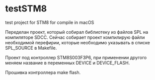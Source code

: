 # testSTM8
test project for STM8 for compile in macOS

Переделан проект, который собирал библиотеку из файлов SPL на компиляторе SDCC.
Сейчас собирает проект компилирую файли необходимой перефирии, которые необходимо указывать в списке SPL_SOURCE в Makefile.

Проект под контроллер STM8S003F3P6, при применении другого меняем название в переменных DEVICE и DEVICE_FLASH.

Прошивка контроллера make flash.
